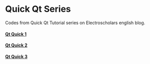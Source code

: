 # Quick Qt Series
Codes from Quick Qt Tutorial series on Electroscholars english blog.

#### [Qt Quick 1](https://github.com/manashmndl/QuickQt_Tutorial_Series/tree/master/%5B%22Quick_Qt_1%22%5D)
#### [Qt Quick 2](https://github.com/manashmndl/QuickQt_Tutorial_Series/tree/master/AdminPrivExample)
#### [Qt Quick 3](https://github.com/manashmndl/QuickQt_Tutorial_Series/tree/master/CompositeListWidgetExample)
